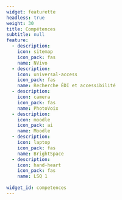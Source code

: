 ```yaml
---
widget: featurette
headless: true
weight: 30
title: Compétences
subtitle: null
feature:
  - description: 
    icon: sitemap
    icon_pack: fas
    name: NVivo
  - description: 
    icon: universal-access
    icon_pack: fas
    name: Recherche ÉDI et accessibilité
  - description: 
    icon: camera
    icon_pack: fas
    name: PhotoVoix
  - description: 
    icon: moodle
    icon_pack: ai
    name: Moodle
  - description: 
    icon: laptop
    icon_pack: fas
    name: BrightSpace
  - description: 
    icon: hand-heart
    icon_pack: fas
    name: LSQ 1
    
widget_id: competences
---
```

